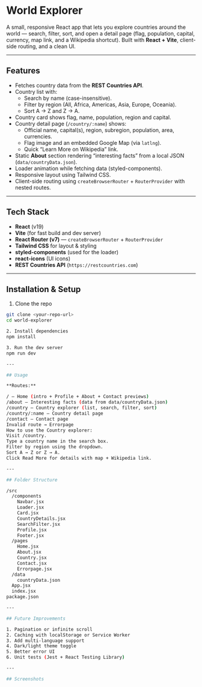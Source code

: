 # World Explorer

A small, responsive React app that lets you explore countries around the world — search, filter, sort, and open a detail page (flag, population, capital, currency, map link, and a Wikipedia shortcut). Built with **React + Vite**, client-side routing, and a clean UI.

---

## Features
- Fetches country data from the **REST Countries API**.
- Country list with:
  - Search by name (case-insensitive).
  - Filter by region (All, Africa, Americas, Asia, Europe, Oceania).
  - Sort A → Z and Z → A.
- Country card shows flag, name, population, region and capital.
- Country detail page (`/country/:name`) shows:
  - Official name, capital(s), region, subregion, population, area, currencies.
  - Flag image and an embedded Google Map (via `latlng`).
  - Quick “Learn More on Wikipedia” link.
- Static **About** section rendering “interesting facts” from a local JSON (`data/countryData.json`).
- Loader animation while fetching data (styled-components).
- Responsive layout using Tailwind CSS.
- Client-side routing using `createBrowserRouter` + `RouterProvider` with nested routes.

---

## Tech Stack
- **React** (v19)
- **Vite** (for fast build and dev server)
- **React Router (v7)** — `createBrowserRouter` + `RouterProvider`
- **Tailwind CSS** for layout & styling
- **styled-components** (used for the loader)
- **react-icons** (UI icons)
- **REST Countries API** (`https://restcountries.com`)

---

## Installation & Setup

1. Clone the repo
```bash
git clone <your-repo-url>
cd world-explorer

2. Install dependencies
npm install

3. Run the dev server
npm run dev

---

## Usage

**Routes:**

/ — Home (intro + Profile + About + Contact previews)
/about — Interesting facts (data from data/countryData.json)
/country — Country explorer (list, search, filter, sort)
/country/:name — Country detail page
/contact — Contact page
Invalid route → Errorpage
How to use the Country explorer:
Visit /country.
Type a country name in the search box.
Filter by region using the dropdown.
Sort A → Z or Z → A.
Click Read More for details with map + Wikipedia link.

---

## Folder Structure

/src
  /components
    Navbar.jsx
    Loader.jsx
    Card.jsx
    CountryDetails.jsx
    SearchFilter.jsx
    Profile.jsx
    Footer.jsx
  /pages
    Home.jsx
    About.jsx
    Country.jsx
    Contact.jsx
    Errorpage.jsx
  /data
    countryData.json
  App.jsx
  index.jsx
package.json

---

## Future Improvements

1. Pagination or infinite scroll
2. Caching with localStorage or Service Worker
3. Add multi-language support
4. Dark/light theme toggle
5. Better error UI
6. Unit tests (Jest + React Testing Library)

---

## Screenshots
